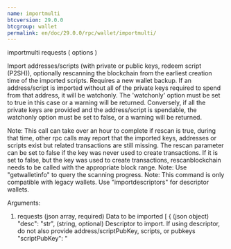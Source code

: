 ```yaml
---
name: importmulti
btcversion: 29.0.0
btcgroup: wallet
permalink: en/doc/29.0.0/rpc/wallet/importmulti/
---
```


importmulti requests ( options )

Import addresses/scripts (with private or public keys, redeem script (P2SH)), optionally rescanning the blockchain from the earliest creation time of the imported scripts. Requires a new wallet backup.
If an address/script is imported without all of the private keys required to spend from that address, it will be watchonly. The 'watchonly' option must be set to true in this case or a warning will be returned.
Conversely, if all the private keys are provided and the address/script is spendable, the watchonly option must be set to false, or a warning will be returned.

Note: This call can take over an hour to complete if rescan is true, during that time, other rpc calls
may report that the imported keys, addresses or scripts exist but related transactions are still missing.
The rescan parameter can be set to false if the key was never used to create transactions. If it is set to false,
but the key was used to create transactions, rescanblockchain needs to be called with the appropriate block range.
Note: Use "getwalletinfo" to query the scanning progress.
Note: This command is only compatible with legacy wallets. Use "importdescriptors" for descriptor wallets.

Arguments:
1. requests                                                         (json array, required) Data to be imported
     [
       {                                                            (json object)
         "desc": "str",                                             (string, optional) Descriptor to import. If using descriptor, do not also provide address/scriptPubKey, scripts, or pubkeys
         "scriptPubKey": "<script>" | { "address":"<address>" },    (string / json, required) Type of scriptPubKey (string for script, json for address). Should not be provided if using a descriptor
         "timestamp": timestamp | "now",                            (integer / string, required) Creation time of the key expressed in UNIX epoch time,
                                                                    or the string "now" to substitute the current synced blockchain time. The timestamp of the oldest
                                                                    key will determine how far back blockchain rescans need to begin for missing wallet transactions.
                                                                    "now" can be specified to bypass scanning, for keys which are known to never have been used, and
                                                                    0 can be specified to scan the entire blockchain. Blocks up to 2 hours before the earliest key
                                                                    creation time of all keys being imported by the importmulti call will be scanned.
         "redeemscript": "str",                                     (string, optional) Allowed only if the scriptPubKey is a P2SH or P2SH-P2WSH address/scriptPubKey
         "witnessscript": "str",                                    (string, optional) Allowed only if the scriptPubKey is a P2SH-P2WSH or P2WSH address/scriptPubKey
         "pubkeys": [                                               (json array, optional, default=[]) Array of strings giving pubkeys to import. They must occur in P2PKH or P2WPKH scripts. They are not required when the private key is also provided (see the "keys" argument).
           "pubKey",                                                (string)
           ...
         ],
         "keys": [                                                  (json array, optional, default=[]) Array of strings giving private keys to import. The corresponding public keys must occur in the output or redeemscript.
           "key",                                                   (string)
           ...
         ],
         "range": n or [n,n],                                       (numeric or array, optional) If a ranged descriptor is used, this specifies the end or the range (in the form [begin,end]) to import
         "internal": bool,                                          (boolean, optional, default=false) Stating whether matching outputs should be treated as not incoming payments (also known as change)
         "watchonly": bool,                                         (boolean, optional, default=false) Stating whether matching outputs should be considered watchonly.
         "label": "str",                                            (string, optional, default="") Label to assign to the address, only allowed with internal=false
         "keypool": bool,                                           (boolean, optional, default=false) Stating whether imported public keys should be added to the keypool for when users request new addresses. Only allowed when wallet private keys are disabled
       },
       ...
     ]
2. options                                                          (json object, optional) Options object that can be used to pass named arguments, listed below.

Named Arguments:
rescan    (boolean, optional, default=true) Scan the chain and mempool for wallet transactions after all imports.

Result:
[                              (json array) Response is an array with the same size as the input that has the execution result
  {                            (json object)
    "success" : true|false,    (boolean)
    "warnings" : [             (json array, optional)
      "str",                   (string)
      ...
    ],
    "error" : {                (json object, optional)
      ...                      JSONRPC error
    }
  },
  ...
]

Examples:
> bitcoin-cli importmulti '[{ "scriptPubKey": { "address": "<my address>" }, "timestamp":1455191478 }, { "scriptPubKey": { "address": "<my 2nd address>" }, "label": "example 2", "timestamp": 1455191480 }]'
> bitcoin-cli importmulti '[{ "scriptPubKey": { "address": "<my address>" }, "timestamp":1455191478 }]' '{ "rescan": false}'


